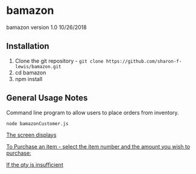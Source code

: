 # bamazon
bamazon version 1.0 10/26/2018


## Installation
1. Clone the git repository - `git clone https://github.com/sharon-f-lewis/bamazon.git`
1. cd bamazon
1. npm install

## General Usage Notes
Command line program to allow users to place orders from inventory.

`node bamazonCustomer.js`

[The screen displays](./screenshots/firstScreen.PNG)

[To Purchase an item - select the item number and the amount you wish to purchase:](./screenshots/purchaseItem.PNG)

[If the qty is insufficient](./screenshots/purchaseFailed.PNG)